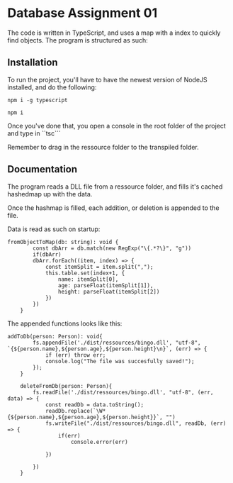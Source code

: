 # Database Assignment 01

The code is written in TypeScript, and uses a map with a index to quickly find objects. The program is structured as such:

## Installation
To run the project, you'll have to have the newest version of NodeJS installed, and do the following:

```npm i -g typescript```

```npm i```

Once you've done that, you open a console in the root folder of the project and type in ``tsc```

Remember to drag in the ressource folder to the transpiled folder.

## Documentation

The program reads a DLL file from a ressource folder, and fills it's cached hashedmap up with the data.

Once the hashmap is filled, each addition, or deletion is appended to the file. 

Data is read as such on startup:

```
fromObjectToMap(db: string): void {
        const dbArr = db.match(new RegExp("\{.*?\}", "g"))
        if(dbArr)
        dbArr.forEach((item, index) => {
            const itemSplit = item.split(",");
            this.table.set(index+1, {
                name: itemSplit[0],
                age: parseFloat(itemSplit[1]),
                height: parseFloat(itemSplit[2])
            })
        })
    }
```

The appended functions looks like this:

```
addToDb(person: Person): void{
        fs.appendFile('./dist/ressources/bingo.dll', "utf-8", `{${person.name},${person.age},${person.height}\n}`, (err) => {
            if (err) throw err;
            console.log("The file was succesfully saved!");
        });
    }

    deleteFromDb(person: Person){
        fs.readFile('./dist/ressources/bingo.dll', "utf-8", (err, data) => {
            const readDb = data.toString();
            readDb.replace(`\W*{${person.name},${person.age},${person.height}}`, "")
            fs.writeFile("./dist/ressources/bingo.dll", readDb, (err) => {
                if(err)
                    console.error(err)
                                
            })

        })  
    }
```
